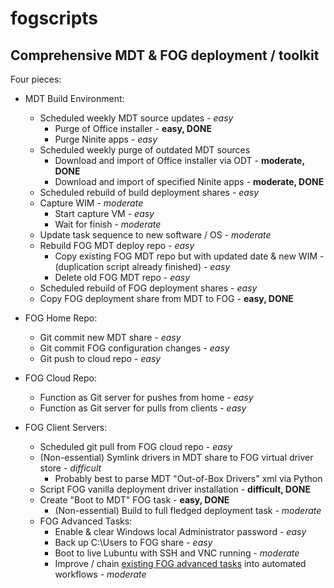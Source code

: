 # fogscripts
## Comprehensive MDT &amp; FOG deployment / toolkit

Four pieces:

* MDT Build Environment:
  * Scheduled weekly MDT source updates - *easy*
    * Purge of Office installer - **easy, DONE**
    * Purge Ninite apps - *easy*
  * Scheduled weekly purge of outdated MDT sources
    * Download and import of Office installer via ODT - **moderate, DONE**
    * Download and import of specified Ninite apps - **moderate, DONE**
  * Scheduled rebuild of build deployment shares - *easy*
  * Capture WIM - *moderate*
    * Start capture VM - *easy*
    * Wait for finish - *moderate*
  * Update task sequence to new software / OS - *moderate*
  * Rebuild FOG MDT deploy repo - *easy*
    * Copy existing FOG MDT repo but with updated date & new WIM - (duplication script already finished) - *easy*
    * Delete old FOG MDT repo - *easy*
  * Scheduled rebuild of FOG deployment shares - *easy*
  * Copy FOG deployment share from MDT to FOG - **easy, DONE**
  
* FOG Home Repo:
  * Git commit new MDT share - *easy*
  * Git commit FOG configuration changes - *easy*
  * Git push to cloud repo - *easy*
  
* FOG Cloud Repo:
  * Function as Git server for pushes from home - *easy*
  * Function as Git server for pulls from clients - *easy*
  
* FOG Client Servers:
  * Scheduled git pull from FOG cloud repo - *easy*
  * (Non-essential) Symlink drivers in MDT share to FOG virtual driver store - *difficult*
    * Probably best to parse MDT "Out-of-Box Drivers" xml via Python
  * Script FOG vanilla deployment driver installation - **difficult, DONE**
  * Create "Boot to MDT" FOG task - **easy, DONE**
    * (Non-essential) Build to full fledged deployment task - *moderate*
  * FOG Advanced Tasks:
    * Enable & clear Windows local Administrator password - *easy*
    * Back up C:\Users to FOG share - *easy*
    * Boot to live Lubuntu with SSH and VNC running - *moderate*
    * Improve / chain [existing FOG advanced tasks](https://wiki.fogproject.org/wiki/index.php?title=Managing_FOG#Advanced_Tasks) into automated workflows - *moderate*

